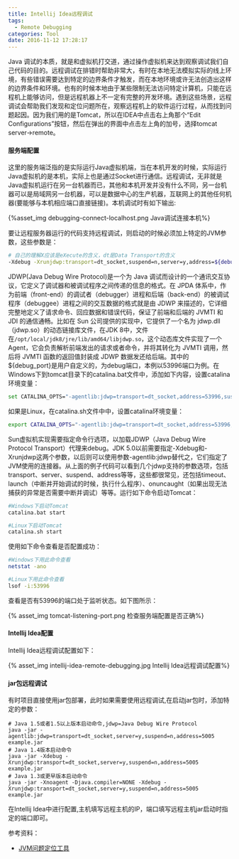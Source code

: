 ```yaml
---
title: Intellij Idea远程调试
tags:
  - Remote Debugging
categories: Tool
date: 2016-11-12 17:28:17
---
```


Java 调试的本质，就是和虚拟机打交道，通过操作虚拟机来达到观察调试我们自己代码的目的。远程调试在排错时帮助非常大，有时在本地无法模拟实际的线上环境，有些错误需要达到特定的边界条件才触发，而在本地环境或许无法创造出这样的边界条件和环境。也有的时候本地由于某些限制无法访问特定计算机，只能在远程机上能够访问，但是远程机器上不一定有完整的开发环境。遇到这些场景，远程调试会帮助我们发现和定位问题所在，观察远程机上的软件运行过程，从而找到问题起因。因为我们用的是Tomcat，所以在IDEA中点击右上角那个“Edit Configurations”按钮，然后在弹出的界面中点击左上角的加号，选择tomcat server->remote。

<!-- more -->

#### 服务端配置

这里的服务端泛指的是实际运行Java虚拟机端，当在本机开发的时候，实际运行Java虚拟机的是本机，实际上也是通过Socket进行通信。远程调试，无非就是Java虚拟机运行在另一台机器而已，其他和本机开发并没有什么不同，另一台机器可以是局域网另一台机器，可以是数据中心的生产机器，互联网上的其他任何机器(要能够与本机相应端口直接链接)。本机调试时有如下输出:

{%asset_img debugging-connect-localhost.png Java调试连接本机%}

要让远程服务器运行的代码支持远程调试，则启动的时候必须加上特定的JVM参数，这些参数是：

```Bash
# 自己的理解X应该是eXecute的含义，dt是Data Transport的含义
-Xdebug -Xrunjdwp:transport=dt_socket,suspend=n,server=y,address=${debug_port}
```

JDWP(Java Debug Wire Protocol)是一个为 Java 调试而设计的一个通讯交互协议，它定义了调试器和被调试程序之间传递的信息的格式。在 JPDA 体系中，作为前端（front-end）的调试者（debugger）进程和后端（back-end）的被调试程序（debuggee）进程之间的交互数据的格式就是由 JDWP 来描述的，它详细完整地定义了请求命令、回应数据和错误代码，保证了前端和后端的 JVMTI 和 JDI 的通信通畅。比如在 Sun 公司提供的实现中，它提供了一个名为 jdwp.dll（jdwp.so）的动态链接库文件，在JDK 8中，文件在`/opt/local/jdk8/jre/lib/amd64/libjdwp.so`，这个动态库文件实现了一个 Agent，它会负责解析前端发出的请求或者命令，并将其转化为 JVMTI 调用，然后将 JVMTI 函数的返回值封装成 JDWP 数据发还给后端。其中的${debug_port}是用户自定义的，为debug端口，本例以53996端口为例。在Windows下到tomcat目录下的catalina.bat文件中，添加如下内容，设置catalina环境变量：

```Bash
set CATALINA_OPTS="-agentlib:jdwp=transport=dt_socket,address=53996,suspend=n,server=y"
```

如果是Linux，在catalina.sh文件中中，设置catalina环境变量：

```Bash
export CATALINA_OPTS="-agentlib:jdwp=transport=dt_socket,address=53996,suspend=n,server=y"
```
Sun虚拟机实现需要指定命令行选项，以加载JDWP（Java Debug Wire Protocol Transport）代理来debug。JDK 5.0以前需要指定-Xdebug和-Xrunjdwp这两个参数，以后则可以使用参数-agentlib:jdwp替代之，它们指定了JVM使用的连接器。从上面的例子代码可以看到几个jdwp支持的参数选项，包括transport、server、suspend、address等等，这些都很常见，还包括timeout、launch（中断并开始调试的时候，执行什么程序）、onuncaught（如果出现无法捕获的异常是否需要中断并调试）等等。运行如下命令启动Tomcat：

```Bash
#Windows下启动Tomcat
catalina.bat start

#Linux下启动Tomcat
catalina.sh start
```

使用如下命令查看是否配置成功：

```Bash
#Windows下用此命令查看
netstat -ano

#Linux下用此命令查看
lsof -i:53996
```

查看是否有53996的端口处于监听状态。如下图所示：

{% asset_img tomcat-listening-port.png 检查服务端配置是否正确%}



#### Intellij Idea配置

Intellij Idea远程调试配置如下：

{% asset_img intellij-idea-remote-debugging.jpg Intellij Idea远程调试配置%}

#### jar包远程调试

有时项目直接使用jar包部署，此时如果需要使用远程调试,在启动jar包时，添加特定的参数：

```shell
# Java 1.5或者1.5以上版本启动命令,jdwp=Java Debug Wire Protocol
java -jar -agentlib:jdwp=transport=dt_socket,server=y,suspend=n,address=5005 example.jar
# Java 1.4版本启动命令
java -jar -Xdebug -Xrunjdwp:transport=dt_socket,server=y,suspend=n,address=5005 example.jar
# Java 1.3或更早版本启动命令
java -jar -Xnoagent -Djava.compiler=NONE -Xdebug -Xrunjdwp:transport=dt_socket,server=y,suspend=n,address=5005 example.jar
```

在Intellij Idea中进行配置,主机填写远程主机的IP，端口填写远程主机jar启动时指定的端口即可。




参考资料：

* [JVM问题定位工具](http://www.raychase.net/1519)
